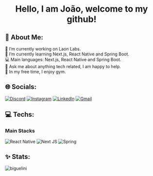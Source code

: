 # <p align="center"> Hello, I am João, welcome to my github! <p>
  
## 💫 About Me:
🔭 I’m currently working on Laon Labs.<br>🌱 I’m currently learning Next.js, React Native and Spring Boot.<br>💻 Main languages: Next.js, React Native and Spring Boot.<br>💬 Ask me about anything tech related, I am happy to help.<br>🔱 In my free time, I enjoy gym.


## 🌐 Socials:
  [![Discord](https://img.shields.io/badge/Discord-7289DA?style=for-the-badge&logo=discord&logoColor=white)](https://discord.gg/bigue#2111) 
  [![Instagram](https://img.shields.io/badge/Instagram-E4405F?style=for-the-badge&logo=instagram&logoColor=white)](https://instagram.com/joaobiguelini) 
  [![LinkedIn](https://img.shields.io/badge/LinkedIn-0077B5?style=for-the-badge&logo=linkedin&logoColor=white)](https://linkedin.com/in/joaopedrobiguelini) 
  [![Gmail](https://img.shields.io/badge/Gmail-D14836?style=for-the-badge&logo=gmail&logoColor=white)](mailto:biguelinijoao@gmail.com) 

## 💻 Techs:
### Main Stacks

  ![React Native](https://img.shields.io/badge/react_native-%2320232a.svg?style=for-the-badge&logo=react&logoColor=%2361DAFB) 
  ![Next JS](https://img.shields.io/badge/Next-black?style=for-the-badge&logo=next.js&logoColor=white) 
  ![Spring](https://img.shields.io/badge/spring-%236DB33F.svg?style=for-the-badge&logo=spring&logoColor=white) 

## ✨ Stats:
<p >
  <img  src="https://github-readme-stats.vercel.app/api?username=biguelini&show_icons=true&theme=radical&locale=pt-br" alt="biguelini" />
</p>






